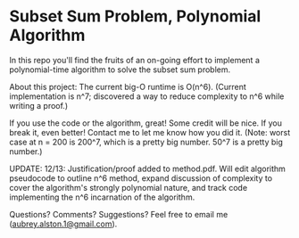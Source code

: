 Subset Sum Problem, Polynomial Algorithm
===================

In this repo you'll find the fruits of an on-going effort to implement a polynomial-time algorithm to solve the subset sum problem.  

About this project:
The current big-O runtime is O(n^6).  (Current implementation is n^7; discovered a way to reduce complexity to n^6 while writing a proof.)

If you use the code or the algorithm, great!  Some credit will be nice.  If you break it, even better!  Contact me to let me know how you did it.  (Note: worst case at n = 200 is 200^7, which is a pretty big number.  50^7 is a pretty big number.)

UPDATE: 12/13: Justification/proof added to method.pdf.  Will edit algorithm pseudocode to outline n^6 method, expand discussion of complexity to cover the algorithm's strongly polynomial nature, and track code implementing the n^6 incarnation of the algorithm.

Questions?  Comments?  Suggestions?  Feel free to email me (aubrey.alston.1@gmail.com).
